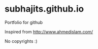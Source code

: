 # subhajits.github.io
Portfolio for github

Inspired from http://www.ahmedislam.com/

No copyrights :)
